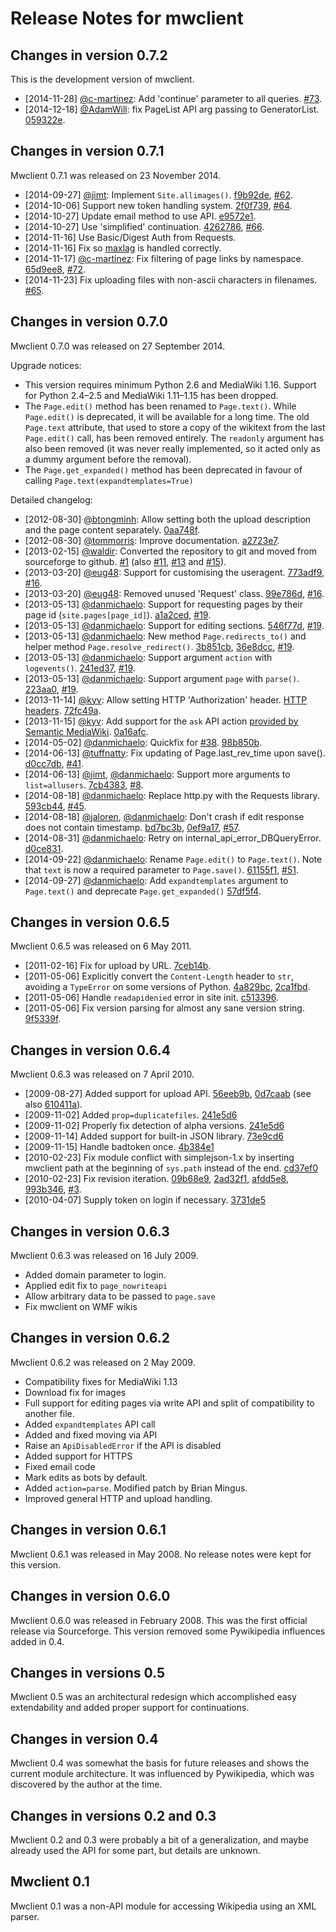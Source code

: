 # Release Notes for mwclient

## Changes in version 0.7.2

This is the development version of mwclient.

* [2014-11-28] [@c-martinez](https://github.com/c-martinez):
  Add 'continue' parameter to all queries.
  [#73](https://github.com/mwclient/mwclient/issues/73).
* [2014-12-18] [@AdamWill](https://github.com/AdamWill):
  fix PageList API arg passing to GeneratorList.
  [059322e](https://github.com/mwclient/mwclient/commit/059322e).

## Changes in version 0.7.1

Mwclient 0.7.1 was released on 23 November 2014.

* [2014-09-27] [@jimt](https://github.com/jimt):
  Implement `Site.allimages()`.
  [f9b92de](https://github.com/mwclient/mwclient/commit/f9b92de),
  [#62](https://github.com/mwclient/mwclient/issues/62).
* [2014-10-06]
  Support new token handling system.
  [2f0f739](https://github.com/mwclient/mwclient/commit/2f0f739),
  [#64](https://github.com/mwclient/mwclient/issues/64).
* [2014-10-27]
  Update email method to use API.
  [e9572e1](https://github.com/mwclient/mwclient/commit/e9572e1).
* [2014-10-27]
  Use 'simplified' continuation.
  [4262786](https://github.com/mwclient/mwclient/commit/4262786),
  [#66](https://github.com/mwclient/mwclient/issues/66).
* [2014-11-16] Use Basic/Digest Auth from Requests.
* [2014-11-16] Fix so [maxlag](https://www.mediawiki.org/wiki/Manual:Maxlag_parameter)
  is handled correctly.
* [2014-11-17] [@c-martinez](https://github.com/c-martinez):
  Fix filtering of page links by namespace.
  [65d9ee8](https://github.com/mwclient/mwclient/commit/65d9ee8),
  [#72](https://github.com/mwclient/mwclient/issues/72).
* [2014-11-23]
  Fix uploading files with non-ascii characters in filenames.
  [#65](https://github.com/mwclient/mwclient/issues/65).

## Changes in version 0.7.0

Mwclient 0.7.0 was released on 27 September 2014.

Upgrade notices:
 - This version requires minimum Python 2.6 and MediaWiki 1.16.
   Support for Python 2.4–2.5 and MediaWiki 1.11–1.15 has been dropped.
 - The `Page.edit()` method has been renamed to `Page.text()`.
   While `Page.edit()` is deprecated, it will be available for a long time.
   The old `Page.text` attribute, that used to store a copy of the wikitext
   from the last `Page.edit()` call, has been removed entirely.
   The `readonly` argument has also been removed (it was never really
   implemented, so it acted only as a dummy argument before the removal).
 - The `Page.get_expanded()` method has been deprecated in favour of
   calling `Page.text(expandtemplates=True)`

Detailed changelog:
* [2012-08-30] [@btongminh](https://github.com/btongminh):
  Allow setting both the upload description and the page content separately.
  [0aa748f](https://github.com/btongminh/mwclient/commit/0aa748f).
* [2012-08-30] [@tommorris](https://github.com/tommorris):
  Improve documentation.
  [a2723e7](https://github.com/btongminh/mwclient/commit/a2723e7).
* [2013-02-15] [@waldir](https://github.com/waldir):
  Converted the repository to git and moved from sourceforge to github.
  [#1](https://github.com/btongminh/mwclient/issues/1) (also
  [#11](https://github.com/btongminh/mwclient/issues/11),
  [#13](https://github.com/btongminh/mwclient/issues/13) and
  [#15](https://github.com/btongminh/mwclient/issues/15)).
* [2013-03-20] [@eug48](https://github.com/eug48):
  Support for customising the useragent.
  [773adf9](https://github.com/btongminh/mwclient/commit/773adf9),
  [#16](https://github.com/btongminh/mwclient/pull/16).
* [2013-03-20] [@eug48](https://github.com/eug48):
  Removed unused 'Request' class.
  [99e786d](https://github.com/btongminh/mwclient/commit/99e786d),
  [#16](https://github.com/btongminh/mwclient/pull/16).
* [2013-05-13] [@danmichaelo](https://github.com/danmichaelo):
  Support for requesting pages by their page id (`site.pages[page_id]`).
  [a1a2ced](https://github.com/danmichaelo/mwclient/commit/a1a2ced),
  [#19](https://github.com/btongminh/mwclient/pull/19).
* [2013-05-13] [@danmichaelo](https://github.com/danmichaelo):
  Support for editing sections.
  [546f77d](https://github.com/danmichaelo/mwclient/commit/546f77d),
  [#19](https://github.com/btongminh/mwclient/pull/19).
* [2013-05-13] [@danmichaelo](https://github.com/danmichaelo):
  New method `Page.redirects_to()` and helper method `Page.resolve_redirect()`.
  [3b851cb](https://github.com/danmichaelo/mwclient/commit/3b851cb),
  [36e8dcc](https://github.com/danmichaelo/mwclient/commit/36e8dcc),
  [#19](https://github.com/btongminh/mwclient/pull/19).
* [2013-05-13] [@danmichaelo](https://github.com/danmichaelo):
  Support argument `action` with `logevents()`.
  [241ed37](https://github.com/danmichaelo/mwclient/commit/241ed37),
  [#19](https://github.com/btongminh/mwclient/pull/19).
* [2013-05-13] [@danmichaelo](https://github.com/danmichaelo):
  Support argument `page` with `parse()`.
  [223aa0](https://github.com/danmichaelo/mwclient/commit/223aa0),
  [#19](https://github.com/btongminh/mwclient/pull/19).
* [2013-11-14] [@kyv](https://github.com/kyv):
  Allow setting HTTP 'Authorization' header.
  [HTTP headers](http://www.w3.org/Protocols/rfc2616/rfc2616-sec14.html#sec14.8).
  [72fc49a](https://github.com/kyv/mwclient/commit/72fc49a).
* [2013-11-15] [@kyv](https://github.com/kyv):
  Add support for the `ask` API action
  [provided by Semantic MediaWiki](http://semantic-mediawiki.org/wiki/Ask_API).
  [0a16afc](https://github.com/kyv/mwclient/commit/0a16afc).
* [2014-05-02] [@danmichaelo](https://github.com/danmichaelo):
  Quickfix for [#38](https://github.com/mwclient/mwclient/issues/38).
  [98b850b](https://github.com/mwclient/mwclient/commit/98b850b).
* [2014-06-13] [@tuffnatty](https://github.com/tuffnatty):
  Fix updating of Page.last_rev_time upon save().
  [d0cc7db](https://github.com/mwclient/mwclient/commit/d0cc7db),
  [#41](https://github.com/mwclient/mwclient/issues/41).
* [2014-06-13] [@jimt](https://github.com/jimt), [@danmichaelo](https://github.com/danmichaelo):
  Support more arguments to `list=allusers`.
  [7cb4383](https://github.com/mwclient/mwclient/commit/7cb4383),
  [#8](https://github.com/mwclient/mwclient/issues/8).
* [2014-08-18] [@danmichaelo](https://github.com/danmichaelo):
  Replace http.py with the Requests library.
  [593cb44](https://github.com/mwclient/mwclient/commit/593cb44),
  [#45](https://github.com/mwclient/mwclient/issues/45).
* [2014-08-18] [@jaloren](https://github.com/jaloren), [@danmichaelo](https://github.com/danmichaelo):
  Don't crash if edit response does not contain timestamp.
  [bd7bc3b](https://github.com/mwclient/mwclient/commit/bd7bc3b),
  [0ef9a17](https://github.com/mwclient/mwclient/commit/0ef9a17),
  [#57](https://github.com/mwclient/mwclient/issues/57).
* [2014-08-31] [@danmichaelo](https://github.com/danmichaelo):
  Retry on internal_api_error_DBQueryError.
  [d0ce831](https://github.com/mwclient/mwclient/commit/d0ce831).
* [2014-09-22] [@danmichaelo](https://github.com/danmichaelo):
  Rename `Page.edit()` to `Page.text()`. Note that `text` is now a required
  parameter to `Page.save()`.
  [61155f1](https://github.com/mwclient/mwclient/commit/61155f1),
  [#51](https://github.com/mwclient/mwclient/issues/51).
* [2014-09-27] [@danmichaelo](https://github.com/danmichaelo):
  Add `expandtemplates` argument to `Page.text()` and deprecate `Page.get_expanded()`
  [57df5f4](https://github.com/mwclient/mwclient/commit/57df5f4).

## Changes in version 0.6.5
Mwclient 0.6.5 was released on 6 May 2011.
* [2011-02-16] Fix for upload by URL.
  [7ceb14b](https://github.com/mwclient/mwclient/commit/7ceb14b).
* [2011-05-06] Explicitly convert the `Content-Length` header to `str`,
  avoiding a `TypeError` on some versions of Python.
  [4a829bc](https://github.com/mwclient/mwclient/commit/4a829bc),
  [2ca1fbd](https://github.com/mwclient/mwclient/commit/2ca1fbd).
* [2011-05-06] Handle `readapidenied` error in site init.
  [c513396](https://github.com/mwclient/mwclient/commit/c513396).
* [2011-05-06] Fix version parsing for almost any sane version string.
  [9f5339f](https://github.com/mwclient/mwclient/commit/9f5339f).

## Changes in version 0.6.4
Mwclient 0.6.3 was released on 7 April 2010.
* [2009-08-27] Added support for upload API.
  [56eeb9b](https://github.com/mwclient/mwclient/commit/56eeb9b),
  [0d7caab](https://github.com/mwclient/mwclient/commit/0d7caab) (see also
  [610411a](https://github.com/mwclient/mwclient/commit/610411a)).
* [2009-11-02] Added `prop=duplicatefiles`.
  [241e5d6](https://github.com/mwclient/mwclient/commit/241e5d6)
* [2009-11-02] Properly fix detection of alpha versions.
  [241e5d6](https://github.com/mwclient/mwclient/commit/241e5d6)
* [2009-11-14] Added support for built-in JSON library.
  [73e9cd6](https://github.com/mwclient/mwclient/commit/73e9cd6)
* [2009-11-15] Handle badtoken once.
  [4b384e1](https://github.com/mwclient/mwclient/commit/4b384e1)
* [2010-02-23] Fix module conflict with simplejson-1.x
  by inserting mwclient path at the beginning of `sys.path`
  instead of the end.
  [cd37ef0](https://github.com/mwclient/mwclient/commit/cd37ef0)
* [2010-02-23] Fix revision iteration.
  [09b68e9](https://github.com/mwclient/mwclient/commit/09b68e9),
  [2ad32f1](https://github.com/mwclient/mwclient/commit/2ad32f1),
  [afdd5e8](https://github.com/mwclient/mwclient/commit/afdd5e8),
  [993b346](https://github.com/mwclient/mwclient/commit/993b346),
  [#3](https://github.com/mwclient/mwclient/issues/3).
* [2010-04-07] Supply token on login if necessary.
  [3731de5](https://github.com/mwclient/mwclient/commit/3731de5)

## Changes in version 0.6.3
Mwclient 0.6.3 was released on 16 July 2009.
* Added domain parameter to login.
* Applied edit fix to `page_nowriteapi`
* Allow arbitrary data to be passed to `page.save`
* Fix mwclient on WMF wikis

## Changes in version 0.6.2
Mwclient 0.6.2 was released on 2 May 2009.
* Compatibility fixes for MediaWiki 1.13
* Download fix for images
* Full support for editing pages via write API
  and split of compatibility to another file.
* Added `expandtemplates` API call
* Added and fixed moving via API
* Raise an `ApiDisabledError` if the API is disabled
* Added support for HTTPS
* Fixed email code
* Mark edits as bots by default.
* Added `action=parse`. Modified patch by Brian Mingus.
* Improved general HTTP and upload handling.

## Changes in version 0.6.1
Mwclient 0.6.1 was released in May 2008.
No release notes were kept for this version.

## Changes in version 0.6.0
Mwclient 0.6.0 was released in February 2008.
This was the first official release via Sourceforge.
This version removed some Pywikipedia influences added in 0.4.

## Changes in versions 0.5
Mwclient 0.5 was an architectural redesign
which accomplished easy extendability
and added proper support for continuations.

## Changes in version 0.4
Mwclient 0.4 was somewhat the basis for future releases
and shows the current module architecture.
It was influenced by Pywikipedia,
which was discovered by the author at the time.

## Changes in versions 0.2 and 0.3
Mwclient 0.2 and 0.3 were probably a bit of a generalization,
and maybe already used the API for some part,
but details are unknown.

## Mwclient 0.1
Mwclient 0.1 was a non-API module for accessing Wikipedia using an XML parser.
